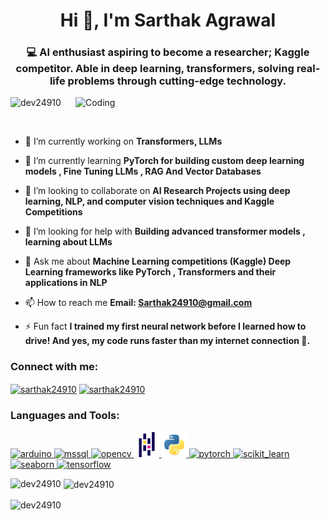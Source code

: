<h1 align="center">Hi 👋, I'm Sarthak Agrawal</h1>
<h3 align="center">💻 AI enthusiast aspiring to become a researcher; Kaggle competitor. Able in deep learning, transformers, solving real-life problems through cutting-edge technology.</h3>
<img align="right" alt="Coding" width="400" 
src="https://camo.githubusercontent.com/32319d14e557bba0604c2da40f1fd087c3eda6ac54b131f0ad4e24ec9f3ea77a/68747470733a2f2f6d656469612e74656e6f722e636f6d2f666c666c433647467a4f38414141414d2f73756c74616e2d616c7265666165692d70726f6772616d6d65722e676966">

<p align="left"> <img src="https://komarev.com/ghpvc/?username=dev24910&label=Profile%20views&color=0e75b6&style=flat" alt="dev24910" /> </p>

<p align="left"> <a href="https://twitter.com/" target="blank"><img src="https://img.shields.io/twitter/follow/?logo=twitter&style=for-the-badge" alt="" /></a> </p>

- 🔭 I’m currently working on **Transformers, LLMs**

- 🌱 I’m currently learning **PyTorch for building custom deep learning models , Fine Tuning LLMs , RAG And Vector Databases**

- 👯 I’m looking to collaborate on **AI Research Projects using deep learning, NLP, and computer vision techniques and Kaggle Competitions**

- 🤝 I’m looking for help with **Building advanced transformer models , learning about LLMs**

- 💬 Ask me about **Machine Learning competitions (Kaggle) Deep Learning frameworks like PyTorch , Transformers and their applications in NLP**

- 📫 How to reach me **Email: Sarthak24910@gmail.com**

- ⚡ Fun fact **I trained my first neural network before I learned how to drive! And yes, my code runs faster than my internet connection 🚀.**

<h3 align="left">Connect with me:</h3>
<p align="left">
<a href="https://kaggle.com/sarthak24910" target="blank"><img align="center" src="https://raw.githubusercontent.com/rahuldkjain/github-profile-readme-generator/master/src/images/icons/Social/kaggle.svg" alt="sarthak24910" height="30" width="40" /></a>
<a href="https://instagram.com/sarthak24910" target="blank"><img align="center" src="https://raw.githubusercontent.com/rahuldkjain/github-profile-readme-generator/master/src/images/icons/Social/instagram.svg" alt="sarthak24910" height="30" width="40" /></a>
</p>

<h3 align="left">Languages and Tools:</h3>
<p align="left"> <a href="https://www.arduino.cc/" target="_blank" rel="noreferrer"> <img src="https://cdn.worldvectorlogo.com/logos/arduino-1.svg" alt="arduino" width="40" height="40"/> </a> <a href="https://www.microsoft.com/en-us/sql-server" target="_blank" rel="noreferrer"> <img src="https://www.svgrepo.com/show/303229/microsoft-sql-server-logo.svg" alt="mssql" width="40" height="40"/> </a> <a href="https://opencv.org/" target="_blank" rel="noreferrer"> <img src="https://www.vectorlogo.zone/logos/opencv/opencv-icon.svg" alt="opencv" width="40" height="40"/> </a> <a href="https://pandas.pydata.org/" target="_blank" rel="noreferrer"> <img src="https://raw.githubusercontent.com/devicons/devicon/2ae2a900d2f041da66e950e4d48052658d850630/icons/pandas/pandas-original.svg" alt="pandas" width="40" height="40"/> </a> <a href="https://www.python.org" target="_blank" rel="noreferrer"> <img src="https://raw.githubusercontent.com/devicons/devicon/master/icons/python/python-original.svg" alt="python" width="40" height="40"/> </a> <a href="https://pytorch.org/" target="_blank" rel="noreferrer"> <img src="https://www.vectorlogo.zone/logos/pytorch/pytorch-icon.svg" alt="pytorch" width="40" height="40"/> </a> <a href="https://scikit-learn.org/" target="_blank" rel="noreferrer"> <img src="https://upload.wikimedia.org/wikipedia/commons/0/05/Scikit_learn_logo_small.svg" alt="scikit_learn" width="40" height="40"/> </a> <a href="https://seaborn.pydata.org/" target="_blank" rel="noreferrer"> <img src="https://seaborn.pydata.org/_images/logo-mark-lightbg.svg" alt="seaborn" width="40" height="40"/> </a> <a href="https://www.tensorflow.org" target="_blank" rel="noreferrer"> <img src="https://www.vectorlogo.zone/logos/tensorflow/tensorflow-icon.svg" alt="tensorflow" width="40" height="40"/> </a> </p>

<p><img align="left" src="https://github-readme-stats.vercel.app/api/top-langs?username=dev24910&show_icons=true&locale=en&layout=compact" alt="dev24910" /></p>

<p>&nbsp;<img align="center" src="https://github-readme-stats.vercel.app/api?username=dev24910&show_icons=true&locale=en" alt="dev24910" /></p>

<p><img align="center" src="https://github-readme-streak-stats.herokuapp.com/?user=dev24910&" alt="dev24910" /></p>
